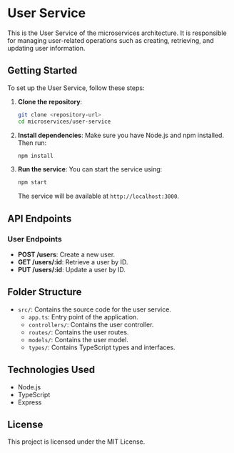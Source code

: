 # User Service

This is the User Service of the microservices architecture. It is responsible for managing user-related operations such as creating, retrieving, and updating user information.

## Getting Started

To set up the User Service, follow these steps:

1. **Clone the repository**:
   ```bash
   git clone <repository-url>
   cd microservices/user-service
   ```

2. **Install dependencies**:
   Make sure you have Node.js and npm installed. Then run:
   ```bash
   npm install
   ```

3. **Run the service**:
   You can start the service using:
   ```bash
   npm start
   ```

   The service will be available at `http://localhost:3000`.

## API Endpoints

### User Endpoints

- **POST /users**: Create a new user.
- **GET /users/:id**: Retrieve a user by ID.
- **PUT /users/:id**: Update a user by ID.

## Folder Structure

- `src/`: Contains the source code for the user service.
  - `app.ts`: Entry point of the application.
  - `controllers/`: Contains the user controller.
  - `routes/`: Contains the user routes.
  - `models/`: Contains the user model.
  - `types/`: Contains TypeScript types and interfaces.

## Technologies Used

- Node.js
- TypeScript
- Express

## License

This project is licensed under the MIT License.